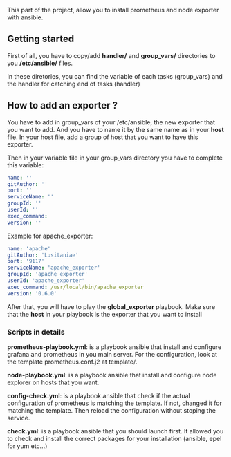This part of the project, allow you to install prometheus and node exporter with ansible.

## Getting started

First of all, you have to copy/add **handler/** and **group\_vars/** directories to you **/etc/ansible/** files.

In these diretories, you can find the variable of each tasks (group\_vars) and the handler for catching end of tasks (handler)

## How to add an exporter ?

You have to add in group\_vars of your /etc/ansible, the new exporter that you want to add. And you have to name it by the same name as in your **host** file.
In your host file, add a group of host that you want to have this exporter.

Then in your variable file in your group\_vars directory you have to complete this variable:

```yml
name: ''
gitAuthor: ''
port: ''
serviceName: ''
groupId: ''
userId: ''
exec_command: 
version: ''
```

Example for apache\_exporter:

```yml
name: 'apache'
gitAuthor: 'Lusitaniae'
port: '9117'
serviceName: 'apache_exporter'
groupId: 'apache_exporter'
userId: 'apache_exporter'
exec_command: /usr/local/bin/apache_exporter
version: '0.6.0'
```

After that, you will have to play the **global\_exporter** playbook.
Make sure that the **host** in your playbook is the exporter that you want to install

### Scripts in details

**prometheus-playbook.yml**: is a playbook ansible that install and configure grafana and prometheus in you main server. For the configuration, look at the template prometheus.conf.j2 at template/.

**node-playbook.yml**: is a playbook ansible that install and configure node explorer on hosts that you want.

**config-check.yml**: is a playbook ansible that check if the actual configuration of prometheus is matching the template. If not, changed it for matching the template. Then reload the configuration without stoping the service.

**check.yml**: is a playbook ansible that you should launch first. It allowed you to check and install the correct packages for your installation (ansible, epel for yum etc...)
